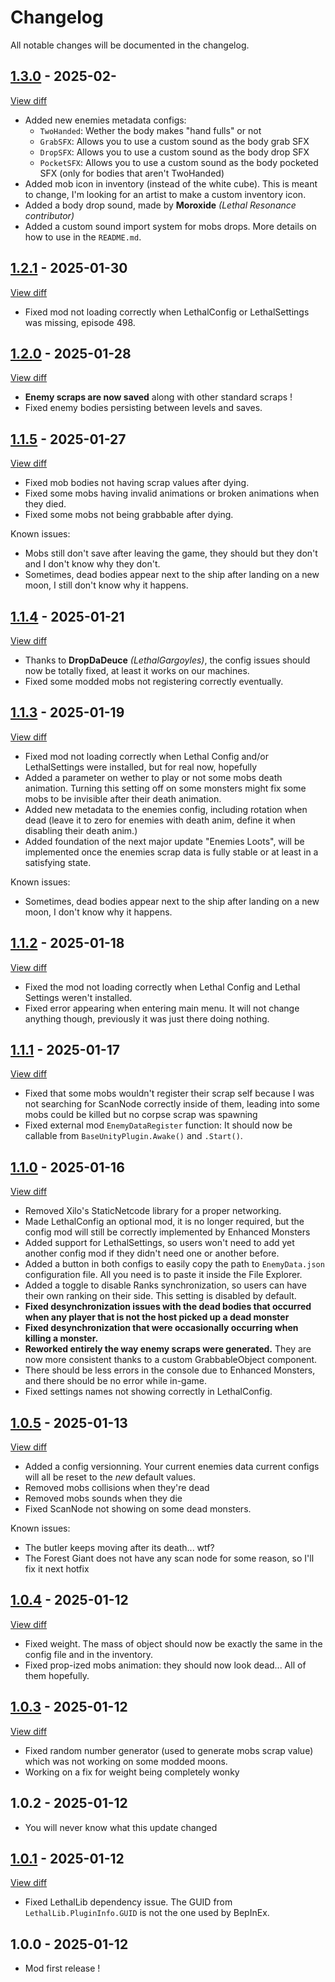 # Changelog

All notable changes will be documented in the changelog.  

## [1.3.0](https://github.com/VELD-Dev/Enhanced-Monsters/releases/tag/1.3.0) - 2025-02-

[View diff](https://github.com/VELD-Dev/Enhanced-Monsters/compare/1.2.1..1.3.0)
- Added new enemies metadata configs:
	- `TwoHanded`: Wether the body makes "hand fulls" or not
	- `GrabSFX`: Allows you to use a custom sound as the body grab SFX
	- `DropSFX`: Allows you to use a custom sound as the body drop SFX
	- `PocketSFX`: Allows you to use a custom sound as the body pocketed SFX (only for bodies that aren't TwoHanded)
- Added mob icon in inventory (instead of the white cube). This is meant to change, I'm looking for an artist to make a custom inventory icon.
- Added a body drop sound, made by **Moroxide** *(Lethal Resonance contributor)*
- Added a custom sound import system for mobs drops. More details on how to use in the `README.md`.

## [1.2.1](https://github.com/VELD-Dev/Enhanced-Monsters/releases/tag/1.2.1) - 2025-01-30

[View diff](https://github.com/VELD-Dev/Enhanced-Monsters/compare/1.2.0..1.2.1)
- Fixed mod not loading correctly when LethalConfig or LethalSettings was missing, episode 498.

## [1.2.0](https://github.com/VELD-Dev/Enhanced-Monsters/releases/tag/1.2.0) - 2025-01-28

[View diff](https://github.com/VELD-Dev/Enhanced-Monsters/compare/1.1.5..1.2.0)
- **Enemy scraps are now saved** along with other standard scraps !
- Fixed enemy bodies persisting between levels and saves.

## [1.1.5](https://github.com/VELD-Dev/Enhanced-Monsters/releases/tag/1.1.5) - 2025-01-27

[View diff](https://github.com/VELD-Dev/Enhanced-Monsters/compare/1.1.4..1.1.5)
- Fixed mob bodies not having scrap values after dying.
- Fixed some mobs having invalid animations or broken animations when they died.
- Fixed some mobs not being grabbable after dying.

Known issues:
- Mobs still don't save after leaving the game, they should but they don't and I don't know why they don't.
- Sometimes, dead bodies appear next to the ship after landing on a new moon, I still don't know why it happens.

## [1.1.4](https://github.com/VELD-Dev/Enhanced-Monsters/releases/tag/1.1.4) - 2025-01-21

[View diff](https://github.com/VELD-Dev/Enhanced-Monsters/compare/1.1.3..1.1.4)
- Thanks to **DropDaDeuce** *(LethalGargoyles)*, the config issues should now be totally fixed, at least it works on our machines.
- Fixed some modded mobs not registering correctly eventually.
 
## [1.1.3](https://github.com/VELD-Dev/Enhanced-Monsters/releases/tag/1.1.3) - 2025-01-19

[View diff](https://github.com/VELD-Dev/Enhanced-Monsters/compare/1.1.2..1.1.3)
- Fixed mod not loading correctly when Lethal Config and/or LethalSettings were installed, but for real now, hopefully
- Added a parameter on wether to play or not some mobs death animation. Turning this setting off on some monsters might fix some mobs to be invisible after their death animation.
- Added new metadata to the enemies config, including rotation when dead (leave it to zero for enemies with death anim, define it when disabling their death anim.)
- Added foundation of the next major update "Enemies Loots", will be implemented once the enemies scrap data is fully stable or at least in a satisfying state.

Known issues:
- Sometimes, dead bodies appear next to the ship after landing on a new moon, I don't know why it happens.

## [1.1.2](https://github.com/VELD-Dev/Enhanced-Monsters/releases/tag/1.1.2) - 2025-01-18

[View diff](https://github.com/VELD-Dev/Enhanced-Monsters/compare/1.1.1..1.1.2)
- Fixed the mod not loading correctly when Lethal Config and Lethal Settings weren't installed.
- Fixed error appearing when entering main menu. It will not change anything though, previously it was just there doing nothing.

## [1.1.1](https://github.com/VELD-Dev/Enhanced-Monsters/releases/tag/1.1.1) - 2025-01-17

[View diff](https://github.com/VELD-Dev/Enhanced-Monsters/compare/1.1.0..1.1.1)
- Fixed that some mobs wouldn't register their scrap self because I was not searching for ScanNode correctly inside of them, leading into some mobs could be killed but no corpse scrap was spawning
- Fixed external mod `EnemyDataRegister` function: It should now be callable from `BaseUnityPlugin.Awake()` and `.Start()`.

## [1.1.0](https://github.com/VELD-Dev/Enhanced-Monsters/releases/tag/1.1.0) - 2025-01-16

[View diff](https://github.com/VELD-Dev/Enhanced-Monsters/compare/1.0.5..1.1.0)
- Removed Xilo's StaticNetcode library for a proper networking.
- Made LethalConfig an optional mod, it is no longer required, but the config mod will still be correctly implemented by Enhanced Monsters
- Added support for LethalSettings, so users won't need to add yet another config mod if they didn't need one or another before.
- Added a button in both configs to easily copy the path to `EnemyData.json` configuration file. All you need is to paste it inside the File Explorer.
- Added a toggle to disable Ranks synchronization, so users can have their own ranking on their side. This setting is disabled by default.
- **Fixed desynchronization issues with the dead bodies that occurred when any player that is not the host picked up a dead monster**
- **Fixed desynchronization that were occasionally occurring when killing a monster.**
- **Reworked entirely the way enemy scraps were generated.** They are now more consistent thanks to a custom GrabbableObject component.
- There should be less errors in the console due to Enhanced Monsters, and there should be no error while in-game.
- Fixed settings names not showing correctly in LethalConfig.

## [1.0.5](https://github.com/VELD-Dev/Enhanced-Monsters/releases/tag/1.0.5) - 2025-01-13  

[View diff](https://github.com/VELD-Dev/Enhanced-Monsters/compare/1.0.4..1.0.5)
- Added a config versionning. Your current enemies data current configs will all be reset to the *new* default values.
- Removed mobs collisions when they're dead
- Removed mobs sounds when they die
- Fixed ScanNode not showing on some dead monsters.  

Known issues:
- The butler keeps moving after its death... wtf?
- The Forest Giant does not have any scan node for some reason, so I'll fix it next hotfix

## [1.0.4](https://github.com/VELD-Dev/Enhanced-Monsters/releases/tag/1.0.4) - 2025-01-12

[View diff](https://github.com/VELD-Dev/Enhanced-Monsters/compare/1.0.3..1.0.4)
- Fixed weight. The mass of object should now be exactly the same in the config file and in the inventory.
- Fixed prop-ized mobs animation: they should now look dead... All of them hopefully.

## [1.0.3](https://github.com/VELD-Dev/Enhanced-Monsters/releases/tag/1.0.3) - 2025-01-12

[View diff](https://github.com/VELD-Dev/Enhanced-Monsters/compare/1.0.1...1.0.3)
- Fixed random number generator (used to generate mobs scrap value) which was not working on some modded moons.
- Working on a fix for weight being completely wonky

## 1.0.2 - 2025-01-12

- You will never know what this update changed

## [1.0.1](https://github.com/VELD-Dev/Enhanced-Monsters/releases/tag/1.0.1) - 2025-01-12

[View diff](https://github.com/VELD-Dev/Enhanced-Monsters/commits/1.0.1/)
- Fixed LethalLib dependency issue. The GUID from `LethalLib.PluginInfo.GUID` is not the one used by BepInEx.

## 1.0.0 - 2025-01-12

- Mod first release !